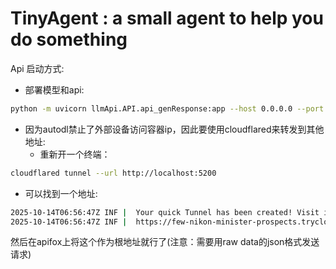 # TinyAgent : a small agent to help you do something

Api 启动方式:

- 部署模型和api:

```bash
python -m uvicorn llmApi.API.api_genResponse:app --host 0.0.0.0 --port 5200
```

- 因为autodl禁止了外部设备访问容器ip，因此要使用cloudflared来转发到其他地址:
  - 重新开一个终端：

```bash
cloudflared tunnel --url http://localhost:5200
```

- 可以找到一个地址: 

```bash
2025-10-14T06:56:47Z INF |  Your quick Tunnel has been created! Visit it at (it may take some time to be reachable):  |
2025-10-14T06:56:47Z INF |  https://few-nikon-minister-prospects.trycloudflare.com 
```

然后在apifox上将这个作为根地址就行了(注意：需要用raw data的json格式发送请求)


